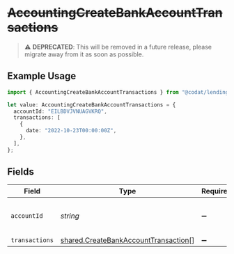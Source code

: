 # ~~AccountingCreateBankAccountTransactions~~

> :warning: **DEPRECATED**: This will be removed in a future release, please migrate away from it as soon as possible.

## Example Usage

```typescript
import { AccountingCreateBankAccountTransactions } from "@codat/lending/sdk/models/shared";

let value: AccountingCreateBankAccountTransactions = {
  accountId: "EILBDVJVNUAGVKRQ",
  transactions: [
    {
      date: "2022-10-23T00:00:00Z",
    },
  ],
};
```

## Fields

| Field                                                                                               | Type                                                                                                | Required                                                                                            | Description                                                                                         | Example                                                                                             |
| --------------------------------------------------------------------------------------------------- | --------------------------------------------------------------------------------------------------- | --------------------------------------------------------------------------------------------------- | --------------------------------------------------------------------------------------------------- | --------------------------------------------------------------------------------------------------- |
| `accountId`                                                                                         | *string*                                                                                            | :heavy_minus_sign:                                                                                  | Unique identifier for a bank account.                                                               | 13d946f0-c5d5-42bc-b092-97ece17923ab                                                                |
| `transactions`                                                                                      | [shared.CreateBankAccountTransaction](../../../sdk/models/shared/createbankaccounttransaction.md)[] | :heavy_minus_sign:                                                                                  | N/A                                                                                                 |                                                                                                     |